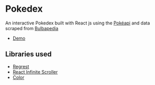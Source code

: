 # Pokedex

An interactive Pokedex built with React js using the [Pokéapi](https://pokeapi.co/) and data scraped from [Bulbapedia](https://bulbapedia.bulbagarden.net/wiki/Main_Page)

- [Demo](https://crazycat9x.github.io/pokedex/)

## Libraries used

- [Regrest](https://github.com/crazycat9x/regrest)
- [React Infinite Scroller](https://github.com/CassetteRocks/react-infinite-scroller#readme)
- [Color](https://github.com/Qix-/color)